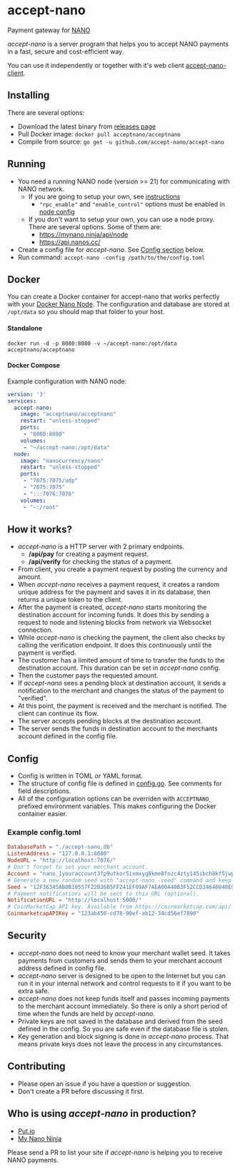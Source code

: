 # accept-nano

Payment gateway for [NANO](https://nano.org)

*accept-nano* is a server program that helps you to accept NANO payments in a fast, secure and cost-efficient way.

You can use it independently or together with it's web client [accept-nano-client](https://github.com/accept-nano/accept-nano-client).

## Installing

There are several options:
 - Download the latest binary from [releases page](https://github.com/SpyreApp/accept-nano/releases)
 - Pull Docker image: `docker pull acceptnano/acceptnano`
 - Compile from source: `go get -u github.com/accept-nano/accept-nano`

## Running

 - You need a running NANO node (version >= 21) for communicating with NANO network.
   - If you are going to setup your own, see [instructions](https://docs.nano.org/running-a-node/node-setup/)
     - `"rpc_enable"` and `"enable_control"` options must be enabled in [node config](https://docs.nano.org/running-a-node/configuration/)
   - If you don't want to setup your own, you can use a node proxy. There are several options. Some of them are:
     - https://mynano.ninja/api/node
     - https://api.nanos.cc/
 - Create a config file for *accept-nano*. See [Config section](#config) below.
 - Run command: `accept-nano -config /path/to/the/config.toml`

## Docker

You can create a Docker container for accept-nano that works perfectly with your [Docker Nano Node](https://docs.nano.org/running-a-node/docker-management/).
The configuration and database are stored at `/opt/data` so you should map that folder to your host.

#### Standalone

    docker run -d -p 8080:8080 -v ~/accept-nano:/opt/data acceptnano/acceptnano

#### Docker Compose

Example configuration with NANO node:

```yaml
version: '3'
services:
  accept-nano:
    image: "acceptnano/acceptnano"
    restart: "unless-stopped"
    ports:
     - "8080:8080"
    volumes:
     - "~/accept-nano:/opt/data"
  node:
    image: "nanocurrency/nano"
    restart: "unless-stopped"
    ports:
     - "7075:7075/udp"
     - "7075:7075"
     - ":::7076:7076"
    volumes:
     - "~:/root"
```

## How it works?

 - *accept-nano* is a HTTP server with 2 primary endpoints.
   - **/api/pay** for creating a payment request.
   - **/api/verify** for checking the status of a payment.
 - From client, you create a payment request by posting the currency and amount.
 - When *accept-nano* receives a payment request, it creates a random unique address for the payment and saves it in its database, then returns a unique token to the client.
 - After the payment is created, *accept-nano* starts monitoring the destination account for incoming funds. It does this by sending a request to node and listening blocks from network via Websocket connection.
 - While *accept-nano* is checking the payment, the client also checks by calling the verification endpoint. It does this continuously until the payment is verified.
 - The customer has a limited amount of time to transfer the funds to the destination account. This duration can be set in *accept-nano* config.
 - Then the customer pays the requested amount.
 - If *accept-nano* sees a pending block at destination account, it sends a notification to the merchant and changes the status of the payment to "verified".
 - At this point, the payment is received and the merchant is notified. The client can continue its flow.
 - The server accepts pending blocks at the destination account.
 - The server sends the funds in destination account to the merchants account defined in the config file.

## Config

 - Config is written in TOML or YAML format.
 - The structure of config file is defined in [config.go](https://github.com/SpyreApp/accept-nano/blob/master/config.go). See comments for field descriptions.
 - All of the configuration options can be overriden with `ACCEPTNANO_` prefixed environment variables. This makes configuring the Docker container easier.

### Example config.toml

```toml
DatabasePath = "./accept-nano.db"
ListenAddress = "127.0.0.1:8080"
NodeURL = "http://localhost:7076/"
# Don't forget to set your merchant account.
Account = "nano_1youraccount3fp9utkor5ixmxyg8kme8fnzc4zty145ibch8kf5jwpnzr3r"
# Generate a new random seed with "accept-nano -seed" command and keep it secret.
Seed = "12F36345AB0B10557F22B36B5FF241EF09AF7AEA00A40B3F52CCD34640040E92"
# Payment notifications will be sent to this URL (optional).
NotificationURL = "http://localhost:5000/"
# CoinMarketCap API key. Available from https://coinmarketcap.com/api/
CoinmarketcapAPIKey = "123ab456-cd78-90ef-ab12-34cd56ef7890"
```

## Security

 - *accept-nano* does not need to know your merchant wallet seed. It takes payments from customers and sends them to your merchant account address defined in config file.
 - *accept-nano* server is designed to be open to the Internet but you can run it in your internal network and control requests to it if you want to be extra safe.
 - *accept-nano* does not keep funds itself and passes incoming payments to the merchant account immediately. So there is only a short period of time when the funds are held by *accept-nano*.
 - Private keys are not saved in the database and derived from the seed defined in the config. So you are safe even if the database file is stolen.
 - Key generation and block signing is done in *accept-nano* process. That means private keys does not leave the process in any circumstances.

## Contributing

 - Please open an issue if you have a question or suggestion.
 - Don't create a PR before discussing it first.

## Who is using *accept-nano* in production?

 - [Put.io](https://put.io)
 - [My Nano Ninja](https://mynano.ninja)

Please send a PR to list your site if *accept-nano* is helping you to receive NANO payments.
